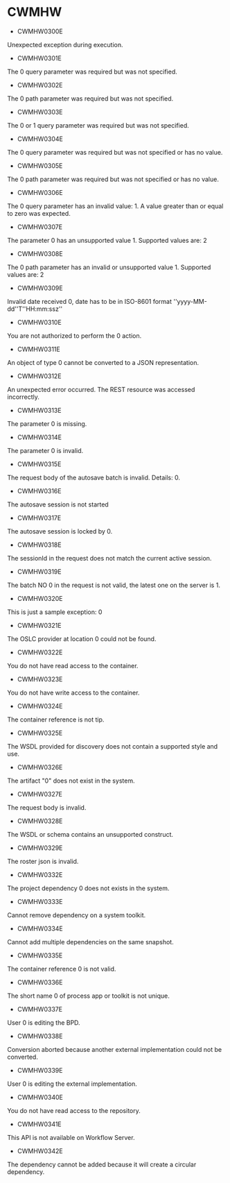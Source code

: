 # CWMHW

- CWMHW0300E

Unexpected exception during execution.
- CWMHW0301E

The 0 query parameter was required but was not specified.
- CWMHW0302E

The 0 path parameter was required but was not specified.
- CWMHW0303E

The 0 or 1 query parameter was required but was not specified.
- CWMHW0304E

The 0 query parameter was required but was not specified or has no value.
- CWMHW0305E

The 0 path parameter was required but was not specified or has no value.
- CWMHW0306E

The 0 query parameter has an invalid value: 1.  A value greater than or equal to zero was expected.
- CWMHW0307E

The parameter 0 has an unsupported value 1. Supported values are: 2
- CWMHW0308E

The 0 path parameter has an invalid or unsupported value 1. Supported values are: 2
- CWMHW0309E

Invalid date received 0, date has to be in ISO-8601 format ''yyyy-MM-dd''T''HH:mm:ssz''
- CWMHW0310E

You are not authorized to perform the 0 action.
- CWMHW0311E

An object of type 0 cannot be converted to a JSON representation.
- CWMHW0312E

An unexpected error occurred.  The REST resource was accessed incorrectly.
- CWMHW0313E

The parameter 0 is missing.
- CWMHW0314E

The parameter 0 is invalid.
- CWMHW0315E

The request body of the autosave batch is invalid. Details: 0.
- CWMHW0316E

The autosave session is not started
- CWMHW0317E

The autosave session is locked by 0.
- CWMHW0318E

The sessionId in the request does not match the current active session.
- CWMHW0319E

The batch NO 0 in the request is not valid, the latest one on the server is 1.
- CWMHW0320E

This is just a sample exception: 0
- CWMHW0321E

The OSLC provider at location 0 could not be found.
- CWMHW0322E

You do not have read access to the container.
- CWMHW0323E

You do not have write access to the container.
- CWMHW0324E

The container reference is not tip.
- CWMHW0325E

The WSDL provided for discovery does not contain a supported style and use.
- CWMHW0326E

The artifact "0" does not exist in the system.
- CWMHW0327E

The request body is invalid.
- CWMHW0328E

The WSDL or schema contains an unsupported construct.
- CWMHW0329E

The roster json is invalid.
- CWMHW0332E

The project dependency 0 does not exists in the system.
- CWMHW0333E

Cannot remove dependency on a system toolkit.
- CWMHW0334E

Cannot add multiple dependencies on the same snapshot.
- CWMHW0335E

The container reference 0 is not valid.
- CWMHW0336E

The short name 0 of process app or toolkit is not unique.
- CWMHW0337E

User 0 is editing the BPD.
- CWMHW0338E

Conversion aborted because another external implementation could not be converted.
- CWMHW0339E

User 0 is editing the external implementation.
- CWMHW0340E

You do not have read access to the repository.
- CWMHW0341E

This API is not available on Workflow Server.
- CWMHW0342E

The dependency cannot be added because it will create a circular dependency.